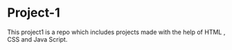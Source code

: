# Project-1
This project1 is a repo which includes projects made with the help of HTML , CSS and Java Script.
